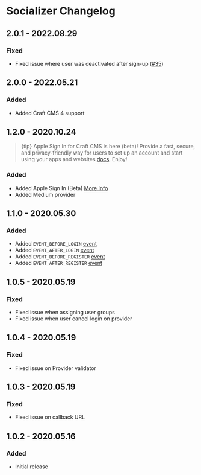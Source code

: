 # Socializer Changelog

## 2.0.1 - 2022.08.29

### Fixed
- Fixed issue where user was deactivated after sign-up ([#35])

[#35]: https://github.com/enupal/stripe/issues/35

## 2.0.0 - 2022.05.21

### Added
- Added Craft CMS 4 support

## 1.2.0 - 2020.10.24

> {tip} Apple Sign In for Craft CMS is here (beta)! Provide a fast, secure, and privacy-friendly way for users to set up an account and start using your apps and websites [docs](https://docs.enupal.com/socializer/providers/apple.html). Enjoy!

### Added
- Added Apple Sign In (Beta) [More Info](https://docs.enupal.com/socializer/providers/apple.html)
- Added Medium provider

## 1.1.0 - 2020.05.30
### Added
- Added `EVENT_BEFORE_LOGIN` [event](https://docs.enupal.com/socializer/development/events.html#event-before-login)
- Added `EVENT_AFTER_LOGIN` [event](https://docs.enupal.com/socializer/development/events.html#event-after-login)
- Added `EVENT_BEFORE_REGISTER` [event](https://docs.enupal.com/socializer/development/events.html#event-before-register)
- Added `EVENT_AFTER_REGISTER` [event](https://docs.enupal.com/socializer/development/events.html#event-after-register)

## 1.0.5 - 2020.05.19
### Fixed
- Fixed issue when assigning user groups
- Fixed issue when user cancel login on provider

## 1.0.4 - 2020.05.19
### Fixed
- Fixed issue on Provider validator

## 1.0.3 - 2020.05.19
### Fixed
- Fixed issue on callback URL

## 1.0.2 - 2020.05.16
### Added
- Initial release